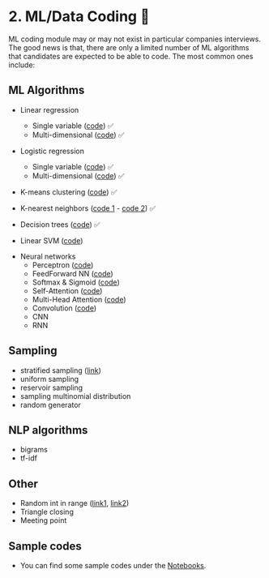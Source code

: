 # <a name="ml-coding"></a> 2. ML/Data Coding :robot:
ML coding module may or may not exist in particular companies interviews. The good news is that, there are only a limited number of ML algorithms that candidates are expected to be able to code. The most common ones include:

## ML Algorithms 
- Linear regression 
  - Single variable ([code](./notebooks/linear_regression.ipynb)) :white_check_mark:
  - Multi-dimensional ([code](./notebooks/linear_regression_md.ipynb)) :white_check_mark:

- Logistic regression 
  - Single variable ([code](./notebooks/logistic_regression.ipynb)) :white_check_mark:
  - Multi-dimensional ([code](./notebooks/logistic_regression_md.ipynb)) :white_check_mark:
  
- K-means clustering ([code](./notebooks/k_means.ipynb)) :white_check_mark:

- K-nearest neighbors ([code 1](./notebooks/knn.ipynb) - [code 2](https://github.com/AriaZiyanYang/Machine-Learning-Interviews/blob/main/src/MLC/notebooks/k_nearest_neighbors.ipynb)) :white_check_mark:
  
- Decision trees ([code](./notebooks/decision_tree.ipynb)) :white_check_mark:
  <!-- (https://github.com/random-forests/tutorials/blob/master/decision_tree.py) -->

- Linear SVM ([code](./notebooks/svm.ipynb))
<!-- [link](https://towardsdatascience.com/support-vector-machine-introduction-to-machine-learning-algorithms-934a444fca47)) -->

* Neural networks 
  - Perceptron ([code](./notebooks/perceptron.ipynb)) 
  - FeedForward NN ([code](./notebooks/feedforward.ipynb))
  <!-- [code 1](https://github.com/AriaZiyanYang/deep-learning/blob/master/first-neural-network/my_answers.py),  -->
  <!-- [code 2](https://github.com/AriaZiyanYang/Machine-Learning-Interviews/blob/main/src/MLC/notebooks/feedforward.ipynb)) -->
  - Softmax & Sigmoid ([code](./notebooks/sigmoid&softmax.ipynb))
  - Self-Attention ([code](./notebooks/self_attention.ipynb))
  - Multi-Head Attention ([code](./notebooks/multihead-attention.ipynb))
  - Convolution ([code](./notebooks/convolution.ipynb))
  - CNN 
  - RNN 

##  Sampling
  - stratified sampling ([link](https://towardsdatascience.com/the-5-sampling-algorithms-every-data-scientist-need-to-know-43c7bc11d17c))
  - uniform sampling
  - reservoir sampling
  - sampling multinomial distribution
  - random generator
  
## NLP algorithms 
  - bigrams
  - tf-idf

## Other 
  - Random int in range ([link1](https://leetcode.com/discuss/interview-question/125347/generate-uniform-random-integer
), [link2](https://leetcode.com/articles/implement-rand10-using-rand7/))
  - Triangle closing 
  - Meeting point  

## Sample codes
- You can find some sample codes under the [Notebooks]().

